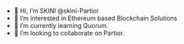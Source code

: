 - 👋 Hi, I’m SKINI @skini-Partior
- 👀 I’m interested in Ethereum based Blockchain Solutions
- 🌱 I’m currently learning Quorum.
- 💞️ I’m looking to collaborate on Partior.


<!---
skini-Partior/skini-Partior is a ✨ special ✨ repository because its `README.md` (this file) appears on your GitHub profile.
You can click the Preview link to take a look at your changes.
--->
